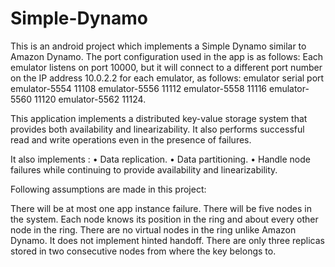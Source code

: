 # Simple-Dynamo
 This is an android project which implements a Simple Dynamo similar to Amazon Dynamo. The port configuration used in the app is as follows: Each emulator listens on port 10000, but it will connect to a different port number on the IP address 10.0.2.2 for each emulator, as follows: emulator serial port emulator-5554 11108 emulator-5556 11112 emulator-5558 11116 emulator-5560 11120 emulator-5562 11124.

This application implements a distributed key-value storage system that provides both availability and linearizability. It also performs successful read and write operations even in the presence of failures.

It also implements : 
• Data replication. 
• Data partitioning. 
• Handle node failures while continuing to provide availability and linearizability.

Following assumptions are made in this project:

There will be at most one app instance failure.
There will be five nodes in the system.
Each node knows its position in the ring and about every other node in the ring.
There are no virtual nodes in the ring unlike Amazon Dynamo.
It does not implement hinted handoff.
There are only three replicas stored in two consecutive nodes from where the key belongs to.
